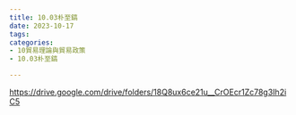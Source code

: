 ```yaml
---
title: 10.03朴至鎬
date: 2023-10-17
tags: 
categories:
- 10貿易理論與貿易政策
- 10.03朴至鎬

---
```

https://drive.google.com/drive/folders/18Q8ux6ce21u__CrOEcr1Zc78g3Ih2iC5
